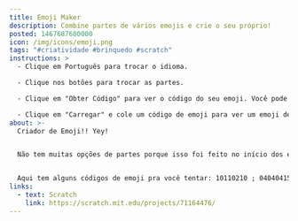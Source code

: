 ```yaml
---
title: Emoji Maker
description: Combine partes de vários emojis e crie o seu próprio!
posted: 1467687600000
icon: /img/icons/emoji.png
tags: "#criatividade #brinquedo #scratch"
instructions: >
  - Clique em Português para trocar o idioma.

  - Clique nos botões para trocar as partes.

  - Clique em "Obter Código" para ver o código do seu emoji. Você pode colá-lo em um comentário para compartilhá-lo. Aperte Espaço para fechar a janela.

  - Clique em "Carregar" e cole um código de emoji para ver um emoji de outra pessoa.
about: >-
  Criador de Emoji!! Yey!


  Não tem muitas opções de partes porque isso foi feito no início dos emojis, ainda quando o emoji mais engraçado era o cocô e antes da época em que usar emoji era considerado *cringe*. Não tinha muitos emojis diferentes pra escolher.


  Aqui tem alguns códigos de emoji pra você tentar: 10110210 ; 04040415 ; 04130513 ; 08080217 ; 01100509 ; 01010515 ; 06020502
links:
  - text: Scratch
    link: https://scratch.mit.edu/projects/71164476/
---
```


<scratch url="https://scratch.mit.edu/projects/71164476/"></scratch>
